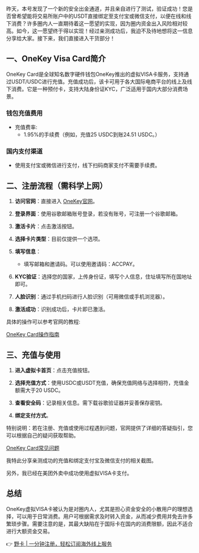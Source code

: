 昨天，本号发现了一个新的安全出金通道，并且亲自进行了测试，验证成功！您是否曾希望能将交易所账户中的USDT直接绑定至支付宝或微信支付，以便在线和线下消费？许多圈内人一直期待着这一愿望的实现，因为圈内资金出入风险相对较高。如今，这一愿望终于得以实现！经过亲测成功后，我迫不及待地想将这一信息分享给大家。接下来，我们直接进入干货部分！

## 一、OneKey Visa Card简介

OneKey Card是全球知名数字硬件钱包OneKey推出的虚拟VISA卡服务，支持通过USDT/USDC进行充值。充值成功后，该卡可用于各大国际电商平台的线上及线下消费。它是一种预付卡，支持大陆身份证KYC，广泛适用于国内大部分消费场景。

### 钱包充值费用

- 充值费率:
  - 1.95%的手续费（例如，充值25 USDC到账24.51 USDC。）

### 国内支付渠道

- 使用支付宝或微信进行支付，线下扫码商家支付不需要手续费。

## 二、注册流程（需科学上网）

1. **访问官网**：直接进入 [OneKey官网](https://bit.ly/bewildcard)。
   
2. **登录界面**：使用谷歌邮箱账号登录，若没有账号，可注册一个谷歌邮箱。

3. **激活卡片**：点击激活按钮。

4. **选择卡片类型**：目前仅提供一个选项。

5. **填写信息**：
   - 填写邮箱和邀请码。可以使用邀请码：ACCPAY。

6. **KYC验证**：选择您的国家，上传身份证，填写个人信息，住址填写所在国地址即可。

7. **人脸识别**：通过手机扫码进行人脸识别（可用微信或手机浏览器）。

8. **激活成功**：识别成功后，卡片即已激活。

具体的操作可以参考官网的教程:

[OneKey Card操作指南](https://help.onekey.so/hc/zh-cn/articles/6762124467343-%E5%A6%82%E4%BD%95%E5%BC%80%E9%80%9A%E5%B9%B6%E4%BD%BF%E7%94%A8-OneKey-Card)

## 三、充值与使用

1. **进入虚拟卡首页**：点击充值按钮。

2. **选择充值方式**：使用USDC或USDT充值，确保充值网络与选择相符，充值金额需大于20 USDC。

3. **查看安全码**：记录相关信息。需下载谷歌验证器并妥善保存密钥。

4. **绑定支付方式**。

特别说明：若在注册、充值或使用过程遇到问题，官网提供了详细的答疑指引，您可以根据自己的疑问获取帮助。

[OneKey Card常见问题](https://help.onekey.so/hc/zh-cn/sections/6726670572815-OneKey-Card)

我特此分享亲测成功的充值和绑定支付宝及微信支付的相关截图。

另外，我已经在美团外卖中成功使用虚拟VISA卡支付。

## 总结

OneKey虚拟VISA卡被认为是对圈内人，尤其是担心资金安全的小散用户的理想选择，可以用于日常消费。用户可根据需求及时转入资金，从而减少费用并免去许多繁琐步骤。需要注意的是，其最大缺陷在于国际卡在国内的消费限额，因此不适合进行大额资金交易。

👉 [野卡 | 一分钟注册，轻松订阅海外线上服务](https://bit.ly/bewildcard)